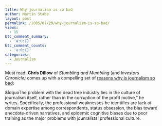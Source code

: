 ```yaml
---
title: Why journalism is so bad
author: Martin Stabe
layout: post
permalink: /2005/07/29/why-journalism-is-so-bad/
views:
  - 15
btc_comment_summary:
  - 'a:0:{}'
btc_comment_counts:
  - 'a:0:{}'
categories:
  - Journalism
---
```

Must read: **Chris Dillow** of *Stumbling and Mumbling* (and *Investors Chronicle)* comes up with a compelling set of [reasons why is journalism so bad][1]:

&ldquoThe problem with the dead tree industry lies in the culture of journalism itself, rather than in the corruption of the profit motive,&rdquo; he writes. Specifically, the professional weaknesses he identifies are lack of domain expertise among correspondents, status obsession, the bias toward anecdote-driven narratives, and epidemic cognitive biases due to poor training as the major problems with jounralists&rsquo; professional culture.

 [1]: http://stumblingandmumbling.typepad.com/stumbling_and_mumbling/2005/07/why_is_journali.html